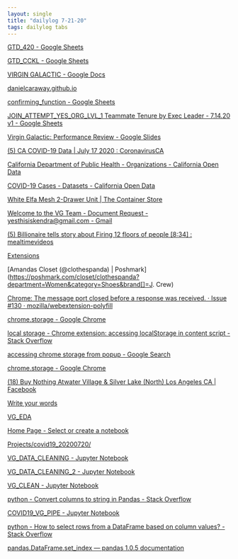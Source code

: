 ```yaml
---
layout: single
title: "dailylog 7-21-20"
tags: dailylog tabs
---
```


[GTD_420 - Google Sheets](https://docs.google.com/spreadsheets/d/1RG5_Gv1wK-CiUpOMH5ANem0mofDc8XjQBNOVUpoPfHk/edit#gid=0)

[GTD_CCKL - Google Sheets](https://docs.google.com/spreadsheets/d/1fSA2tT2_xO7WwkHxQZwV3k1X0cm2Tj3aIvDbFvfR60o/edit#gid=1457142689)

[VIRGIN GALACTIC - Google Docs](https://docs.google.com/document/d/1be0jEEXOUMTYND-cjPnZgQHISERz2I3Q9pwfg2eUrUI/edit#)

[danielcaraway.github.io](https://danielcaraway.github.io/assets/all_html/2019_09_04_Final_Project_Ali_Ho_Kendra_Osburn_P2.html)

[confirming_function - Google Sheets](https://docs.google.com/spreadsheets/d/1oSk4yIqJD_SUI-tyAK102Ilb3gKnTAdztO7eqIRC0qY/edit#gid=1903640481)

[JOIN_ATTEMPT_YES_ORG_LVL_1 Teammate Tenure by Exec Leader - 7.14.20 v1 - Google Sheets](https://docs.google.com/spreadsheets/d/1Et_Gk9KbAOJhAZDmZCF6pnKd87lstCGcH7KzMeiL1DM/edit#gid=2059337966)

[Virgin Galactic: Performance Review - Google Slides](https://docs.google.com/presentation/d/1B3oyGvidiIu3jSlvWU5UiIjuG2CrO83kpokmYIqmVn8/edit#slide=id.g8dbdfa8e39_0_73)

[(5) CA COVID-19 Data | July 17
2020 : CoronavirusCA](https://www.reddit.com/r/CoronavirusCA/comments/htnrp8/ca_covid19_data_july_17_2020/)

[California Department of Public Health - Organizations - California Open Data](https://data.ca.gov/organization/california-department-of-public-health)

[COVID-19 Cases - Datasets - California Open Data](https://data.ca.gov/dataset/covid-19-cases)

[White Elfa Mesh 2-Drawer Unit | The Container Store](https://www.containerstore.com/s/elfa/best-selling-solutions/drawer-units/white-elfa-mesh-2-drawer-unit/123d?productId=10014852)

[Welcome to the VG Team - Document Request - yesthisiskendra@gmail.com - Gmail](https://mail.google.com/mail/u/0/#label/VG/FMfcgxwJWrXJJfrdsBMVDcpFxnQBFPlZ)

[(5) Billionaire tells story about Firing 12 floors of people [8:34] : mealtimevideos](https://www.reddit.com/r/mealtimevideos/comments/hs964k/billionaire_tells_story_about_firing_12_floors_of/)

[Extensions](chrome://extensions/)

[Amandas Closet (@clothespanda) | Poshmark](https://poshmark.com/closet/clothespanda?department=Women&category=Shoes&brand[]=J. Crew)

[Chrome: The message port closed before a response was received. · Issue #130 · mozilla/webextension-polyfill](https://github.com/mozilla/webextension-polyfill/issues/130)

[chrome.storage - Google Chrome](https://developer.chrome.com/extensions/storage)

[local storage - Chrome extension: accessing localStorage in content script - Stack Overflow](https://stackoverflow.com/questions/3937000/chrome-extension-accessing-localstorage-in-content-script)

[accessing chrome storage from popup - Google Search](https://www.google.com/search?q=accessing+chrome+storage+from+popup&rlz=1C5CHFA_enUS905US905&oq=accessing+chrome+storage+from+popup&aqs=chrome..69i57.8863j0j7&sourceid=chrome&ie=UTF-8)

[chrome.storage - Google Chrome](https://developer.chrome.com/extensions/storage)

[(18) Buy Nothing Atwater Village & Silver Lake (North)
Los Angeles
CA | Facebook](https://www.facebook.com/groups/142947693125769/775414613212404/?comment_id=775433183210547¬if_id=1595296468786648¬if_t=group_comment&ref=notif)

[Write your words](https://750words.com/)

[VG_EDA](file:///Users/kendraryan/Projects/virgin_galactic/VG_EDA.html)

[Home Page - Select or create a notebook](http://localhost:8888/tree)

[Projects/covid19_20200720/](http://localhost:8888/tree/Projects/covid19_20200720)

[VG_DATA_CLEANING - Jupyter Notebook](http://localhost:8888/notebooks/Projects/virgin_galactic/VG_DATA_CLEANING.ipynb#)

[VG_DATA_CLEANING_2 - Jupyter Notebook](http://localhost:8888/notebooks/Projects/virgin_galactic/VG_DATA_CLEANING_2.ipynb)

[VG_CLEAN - Jupyter Notebook](http://localhost:8888/notebooks/Projects/virgin_galactic/VG_CLEAN.ipynb)

[python - Convert columns to string in Pandas - Stack Overflow](https://stackoverflow.com/questions/22005911/convert-columns-to-string-in-pandas)

[COVID19_VG_PIPE - Jupyter Notebook](http://localhost:8888/notebooks/Projects/covid19_20200720/COVID19_VG_PIPE.ipynb)

[python - How to select rows from a DataFrame based on column values? - Stack Overflow](https://stackoverflow.com/questions/17071871/how-to-select-rows-from-a-dataframe-based-on-column-values)

[pandas.DataFrame.set_index — pandas 1.0.5 documentation](https://pandas.pydata.org/pandas-docs/stable/reference/api/pandas.DataFrame.set_index.html)

